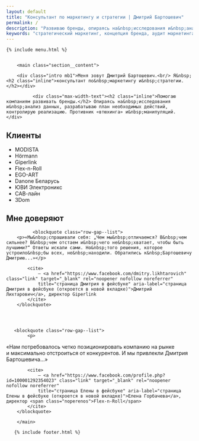 ```yaml
---
layout: default
title: "Консультант по маркетингу и стратегии | Дмитрий Бартошевич"
permalink: /
description: "Развиваю бренды, опираясь на&nbsp;исследования и&nbsp;анализ данных. Разрабатываю план необходимых действий, контролирую реализацию. Противник &laquo;втюхинга&raquo; и&nbsp;манипуляций. "
keywords: "стратегический маркетинг, концепция бренда, аудит маркетинга"
---
```


<div class="body__container">
   

    {% include menu.html %}
   

        <main class="section__content">

        <div class="intro mb1">Меня зовут Дмитрий Бартошевич.<br/> Я&nbsp;<h2 class="inline">консультант по&nbsp;маркетингу и&nbsp;стратегии.</h2></div> 
        
              <div class="max-width-text"><h2 class="inline">Помогаю компаниям развивать бренды.</h2> Опираясь на&nbsp;исследования и&nbsp;анализ данных, разрабатываю план необходимых действий, контролирую реализацию. Противник «втюхинга» и&nbsp;манипуляций. </div> 

     
<section class="full-bleed full-bleed-row mb1">
<h2 class="grid-column__first-one-third section__title--regular "> Клиенты </h2>
<ul class=" grid-column__last-two-thirds  list-reset clients__list max-width-text">
               <li>MODISTA </li>
                               <li class="clients__item">Hörmann</li>
                               <li class="clients__item">Giperlink </li>
                               <li class="clients__item">Flex-n-Roll</li>
                               <li class="clients__item">EGO-ART</li>
                               <li class="clients__item">Danone Беларусь</li>
                               <li class="clients__item">ЮВИ Электроникс </li>
                               <li class="clients__item">САВ-лайн</li>
                               <li class="clients__item">3Dom </li>
              
                           
                    
</ul>
</section>

<section class="full-bleed full-bleed-row mb1">
<h2 class="grid-column__first-one-third section__title--regular "> Мне доверяют </h2>
<div class=" grid-column__last-two-thirds row-gap--default">
             
              <blockquote class="row-gap--list">
    	<p>«Мы&nbsp;спрашивали себя: „Чем мы&nbsp;отличаемся? В&nbsp;чем сильнее? В&nbsp;чем отстаем и&nbsp;чего не&nbsp;хватает, чтобы быть лучшими?“ Ответы искали сами. Но&nbsp;того решения, которое устроило&nbsp;бы всех, не&nbsp;находили. Обратились к&nbsp;Бартошевичу Дмитрию...»</p>
    		
    		<cite>
    			— <a href="https://www.facebook.com/dmitry.likhtarovich" class="link" target="_blank" rel="noopener nofollow noreferrer"
                title="страница Дмитрия в фейсбуке" aria-label="страница Дмитрия в фейсбуке (откроется в новой вкладке)">Дмитрий Лихтарович</a>, директор Giperlink
    		</cite>
    	</blockquote>




       <blockquote class="row-gap--list">
    		<p>
«Нам потребовалось четко позиционировать компанию на&nbsp;рынке и&nbsp;максимально отстроиться от&nbsp;конкурентов. И&nbsp;мы&nbsp;привлекли Дмитрия Бартошевича...»
		</p>
    		
    		<cite>
    			— <a href="https://www.facebook.com/profile.php?id=100001292354023" class="link" target="_blank" rel="noopener nofollow noreferrer"
                title="страница Елены в фейсбуке" aria-label="страница Елены в фейсбуке (откроется в новой вкладке)">Елена Горбачева</a>, директор <span class="noperenos">Flex-n-Roll</span>
    		</cite>
    	</blockquote>              
                    
</div>
</section>








        
        </main>

       {% include footer.html %} 

</div>
